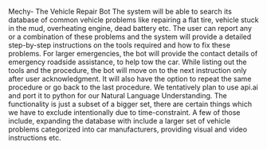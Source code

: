 Mechy- The Vehicle Repair Bot The system will be able to search its database of common vehicle problems like repairing a flat tire, vehicle stuck in the mud, overheating engine, dead battery etc. The user can report any or a combination of these problems and the system will provide a detailed step-by-step instructions on the tools required and how to fix these problems. For larger emergencies, the bot will provide the contact details of emergency roadside assistance, to help tow the car. While listing out the tools and the procedure, the bot will move on to the next instruction only after user acknowledgment. It will also have the option to repeat the same procedure or go back to the last procedure. We tentatively plan to use api.ai and port it to python for our Natural Language Understanding. The functionality is just a subset of a bigger set, there are certain things which we have to exclude intentionally due to time-constraint. A few of those include, expanding the database with include a larger set of vehicle problems categorized into car manufacturers, providing visual and video instructions etc.
